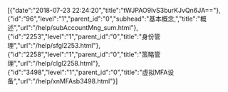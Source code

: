 [{"date":"2018-07-23 22:24:20","title":"tWJPAO9lvS3burKJvQn6JA=="},{"id":"96","level":"1","parent_id":"0","subhead":"基本概念,","title":"概述","url":"/help/subAccountMng_sum.html"},{"id":"2253","level":"1","parent_id":"0","title":"身份管理","url":"/help/sfgl2253.html"},{"id":"2258","level":"1","parent_id":"0","title":"策略管理","url":"/help/clgl2258.html"},{"id":"3498","level":"1","parent_id":"0","title":"虚拟MFA设备","url":"/help/xnMFAsb3498.html"}]